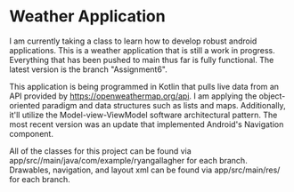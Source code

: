 # Weather Application
I am currently taking a class to learn how to develop robust android applications. This is a weather application that is still a work in progress. Everything that has been pushed to main thus far is fully functional. The latest version is the branch "Assignment6". 

This application is being programmed in Kotlin that pulls live data from an API provided by https://openweathermap.org/api. I am applying the object-oriented paradigm and data structures such as lists and maps. Additionally, it'll utilize the Model-view-ViewModel software architectural pattern. The most recent version was an update that implemented Android's Navigation component.

All of the classes for this project can be found via app/src//main/java/com/example/ryangallagher for each branch. Drawables, navigation, and layout xml can be found via app/src/main/res/ for each branch. 
